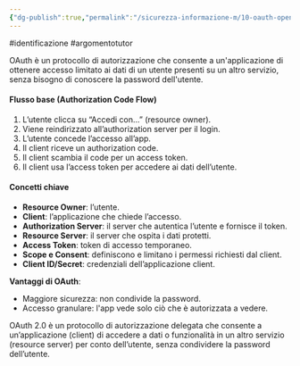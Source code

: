 ```yaml
---
{"dg-publish":true,"permalink":"/sicurezza-informazione-m/10-oauth-openid/o-auth/"}
---
```


#identificazione #argomentotutor 

OAuth è un protocollo di autorizzazione che consente a un'applicazione di ottenere accesso limitato ai dati di un utente presenti su un altro servizio, senza bisogno di conoscere la password dell'utente.

#### Flusso base (Authorization Code Flow)
1. L’utente clicca su “Accedi con...” (resource owner).
2. Viene reindirizzato all’authorization server per il login.
3. L’utente concede l’accesso all’app.
4. Il client riceve un authorization code.
5. Il client scambia il code per un access token.
6. Il client usa l’access token per accedere ai dati dell’utente.

#### Concetti chiave
- **Resource Owner**: l’utente.
- **Client**: l’applicazione che chiede l’accesso.
- **Authorization Server**: il server che autentica l’utente e fornisce il token.
- **Resource Server**: il server che ospita i dati protetti.
- **Access Token**: token di accesso temporaneo.
- **Scope e Consent**: definiscono e limitano i permessi richiesti dal client.
- **Client ID/Secret**: credenziali dell’applicazione client.


 **Vantaggi di OAuth**:
- Maggiore sicurezza: non condivide la password.
- Accesso granulare: l'app vede solo ciò che è autorizzata a vedere.

OAuth 2.0 è un protocollo di autorizzazione delegata che consente a un’applicazione (client) di accedere a dati o funzionalità in un altro servizio (resource server) per conto dell’utente, senza condividere la password dell’utente.


